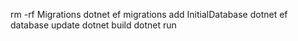 rm -rf Migrations
dotnet ef migrations add InitialDatabase
dotnet ef database update
dotnet build
dotnet run
